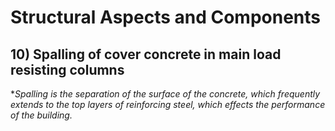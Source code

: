 # Structural Aspects and Components 
## 10) Spalling of cover concrete in main load resisting columns
**Spalling is the separation of the surface of the concrete, which frequently extends to the top layers of reinforcing steel, which effects the performance of the building.*